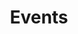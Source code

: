 ---
# Featured tags need to have either the `list` or `grid` layout (PRO only).
layout: list

# The title of the tag's page.
title: Events

# The name of the tag, used in a post's front matter (e.g. tags: [<slug>]).
slug: Events

# (Optional) Write a short (~150 characters) description of this featured tag.
description: >
    Events that I have attended or hosted!

# (Optional) You can disable grouping posts by date.
# no_groups: true

# Exclude this example category from the sitemap.
# DON'T USE THIS SETTING IN YOUR CATEGORIES!
# sitemap: False
---